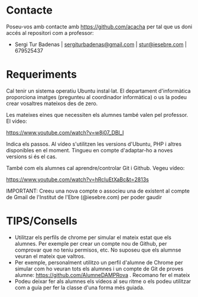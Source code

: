 # Contacte

Poseu-vos amb contacte amb https://github.com/acacha per tal que us doni accés al repositori com a professor:

- Sergi Tur Badenas | sergiturbadenas@gmail.com | stur@iesebre.com | 679525437

# Requeriments

Cal tenir un sistema operatiu Ubuntu instal·lat. El departament d'informàtica proporciona imatges (pregunteu al coordinador informàtica) o us la podeu crear vosaltres mateixos des de zero.

Les mateixes eines que necessiten els alumnes també valen pel professor. El vídeo:

https://www.youtube.com/watch?v=w8j07_DBl_I

Indica els passos. Al vídeo s'utilitzen les versions d'Ubuntu, PHP i altres disponibles en el moment. Tingueu en compte d'adaptar-ho a noves versions si és el cas.

També com els alumnes cal aprendre/controlar Git i Github. Vegeu vídeo:

https://www.youtube.com/watch?v=hRcIuEtXaBc&t=2813s

IMPORTANT: Creeu una nova compte o associeu una de existent al compte de Gmail de l'Institut de l'Ebre (@iesebre.com) per poder gaudir 

# TIPS/Consells

- Utilitzar els perfils de chrome per simular el mateix estat que els alumnes. Per exemple per crear un compte nou de Github, per comprovar que no teniu permisos, etc. No suposeu que els alumnse veuran el mateix que valtros.
- Per exemple, personalment utilitzo un perfil d'alumne de Chrome per simular com ho veuran tots els alumnes i un compte de Git de proves alumne: https://github.com/AlumneDAMPRova . Recomano fer el mateix
- Podeu deixar fer als alumnes els vídeos al seu ritme o els podeu utilitzar com a guía per fer la classe d'una forma més guiada.
